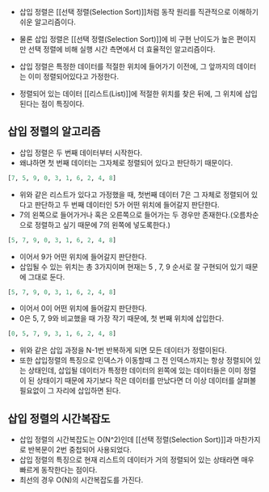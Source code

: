 - 삽입 정렬은 [[선택 정렬(Selection Sort)]]처럼 동작 원리를 직관적으로 이해하기 쉬운 알고리즘이다.
- 물론 삽입 정렬은 [[선택 정렬(Selection Sort)]]에 비 구현 난이도가 높은 편이지만 선택 정렬에 비해 실행 시간 측면에서 더 효율적인 알고리즘이다.

- 삽입 정렬은 특정한 데이터를 적절한 위치에 들어가기 이전에, 그 앞까지의 데이터는 이미 정렬되어있다고 가정한다.
- 정렬되어 있는 데이터 [[리스트(List)]]에 적절한 위치를 찾은 뒤에, 그 위치에 삽입된다는 점이 특징이다.

## 삽입 정렬의 알고리즘

- 삽입 정렬은 두 번째 데이터부터 시작한다.
- 왜냐하면 첫 번째 데이터는 그자체로 정렬되어 있다고 판단하기 때문이다.

```python
[7, 5, 9, 0, 3, 1, 6, 2, 4, 8]
```

- 위와 같은 리스트가 있다고 가정했을 때, 첫번째 데이터 7은 그 자체로 정렬되어 있다고 판단하고 두 번째 데이터인 5가 어떤 위치에 들어갈지 판단한다.
- 7의 왼쪽으로 들어가거나 혹은 오른쪽으로 들어가는 두 경우만 존재한다.(오름차순으로 정렬하고 싶기 때문에 7의 왼쪽에 넣도록한다.)

```python
[5, 7, 9, 0, 3, 1, 6, 2, 4, 8]
```

- 이어서 9가 어떤 위치에 들어갈지 판단한다.
- 삽입될 수 있는 위치는 총 3가지이며 현재는 5 , 7,  9 순서로 잘 구현되어 있기 때문에 그대로 둔다.

```python
[5, 7, 9, 0, 3, 1, 6, 2, 4, 8]
```

- 이어서 0이 어떤 위치에 들어갈지 판단한다.
- 0은 5, 7, 9와 비교했을 때 가장 작기 때문에, 첫 번째 위치에 삽입한다.

```python
[0, 5, 7, 9, 3, 1, 6, 2, 4, 8]
```

- 위와 같은 삽입 과정을 N-1번 반복하게 되면 모든 데이터가 정렬이된다.
- 또한 삽입정렬의 특징으로 인덱스가 이동할때 그 전 인덱스까지는 항상 정렬되어 있는 상태인데, 삽입될 데이터가 특정한 데이터의 왼쪽에 있는 데이터들은 이미 정렬이 된 상태이기 때문에 자기보다 작은 데이터를 만났다면 더 이상 데이터를 살펴볼 필요없이 그 자리에 삽입하면 된다.

## 삽입 정렬의 시간복잡도

- 삽입 정렬의 시간복잡도는 O(N^2)인데 [[선택 정렬(Selection Sort)]]과 마찬가지로 반복문이 2번 중첩되어 사용되었다.
- 삽입 정렬의 특징으로 현재 리스트의 데이터가 거의 정렬되어 있는 상태라면 매우 빠르게 동작한다는 점이다.
- 최선의 경우 O(N)의 시간복잡도를 가진다.